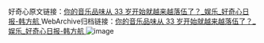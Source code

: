 好奇心原文链接：[你的音乐品味从 33 岁开始就越来越落伍了？_娱乐_好奇心日报-韩方航 ](https://www.qdaily.com/articles/9764.html)
WebArchive归档链接：[你的音乐品味从 33 岁开始就越来越落伍了？_娱乐_好奇心日报-韩方航 ](http://web.archive.org/web/20190623154913/https://www.qdaily.com/articles/9764.html)
![image](http://ww3.sinaimg.cn/large/007d5XDply1g3vgjjqobzj30u036r1ke)